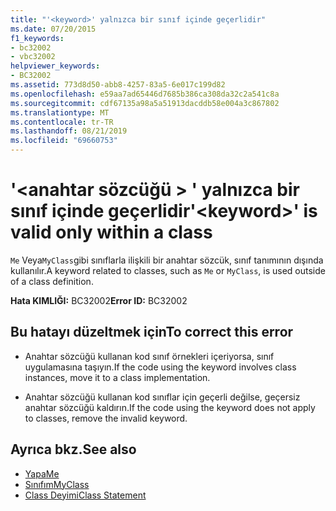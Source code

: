 ```yaml
---
title: "'<keyword>' yalnızca bir sınıf içinde geçerlidir"
ms.date: 07/20/2015
f1_keywords:
- bc32002
- vbc32002
helpviewer_keywords:
- BC32002
ms.assetid: 773d8d50-abb8-4257-83a5-6e017c199d82
ms.openlocfilehash: e59aa7ad65446d7685b386ca308da32c2a541c8a
ms.sourcegitcommit: cdf67135a98a5a51913dacddb58e004a3c867802
ms.translationtype: MT
ms.contentlocale: tr-TR
ms.lasthandoff: 08/21/2019
ms.locfileid: "69660753"
---
```

# <a name="keyword-is-valid-only-within-a-class"></a><span data-ttu-id="0eef8-102">'\<anahtar sözcüğü > ' yalnızca bir sınıf içinde geçerlidir</span><span class="sxs-lookup"><span data-stu-id="0eef8-102">'\<keyword>' is valid only within a class</span></span>
<span data-ttu-id="0eef8-103">`Me` Veya`MyClass`gibi sınıflarla ilişkili bir anahtar sözcük, sınıf tanımının dışında kullanılır.</span><span class="sxs-lookup"><span data-stu-id="0eef8-103">A keyword related to classes, such as `Me` or `MyClass`, is used outside of a class definition.</span></span>  
  
 <span data-ttu-id="0eef8-104">**Hata KIMLIĞI:** BC32002</span><span class="sxs-lookup"><span data-stu-id="0eef8-104">**Error ID:** BC32002</span></span>  
  
## <a name="to-correct-this-error"></a><span data-ttu-id="0eef8-105">Bu hatayı düzeltmek için</span><span class="sxs-lookup"><span data-stu-id="0eef8-105">To correct this error</span></span>  
  
- <span data-ttu-id="0eef8-106">Anahtar sözcüğü kullanan kod sınıf örnekleri içeriyorsa, sınıf uygulamasına taşıyın.</span><span class="sxs-lookup"><span data-stu-id="0eef8-106">If the code using the keyword involves class instances, move it to a class implementation.</span></span>  
  
- <span data-ttu-id="0eef8-107">Anahtar sözcüğü kullanan kod sınıflar için geçerli değilse, geçersiz anahtar sözcüğü kaldırın.</span><span class="sxs-lookup"><span data-stu-id="0eef8-107">If the code using the keyword does not apply to classes, remove the invalid keyword.</span></span>  
  
## <a name="see-also"></a><span data-ttu-id="0eef8-108">Ayrıca bkz.</span><span class="sxs-lookup"><span data-stu-id="0eef8-108">See also</span></span>

- [<span data-ttu-id="0eef8-109">Yapa</span><span class="sxs-lookup"><span data-stu-id="0eef8-109">Me</span></span>](../programming-guide/program-structure/me-my-mybase-and-myclass.md#me)
- [<span data-ttu-id="0eef8-110">Sınıfım</span><span class="sxs-lookup"><span data-stu-id="0eef8-110">MyClass</span></span>](../programming-guide/program-structure/me-my-mybase-and-myclass.md#myclass)
- [<span data-ttu-id="0eef8-111">Class Deyimi</span><span class="sxs-lookup"><span data-stu-id="0eef8-111">Class Statement</span></span>](../../visual-basic/language-reference/statements/class-statement.md)
